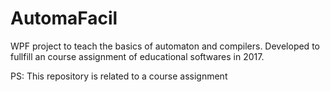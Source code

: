 # AutomaFacil
WPF project to teach the basics of automaton and compilers. 
Developed to fullfill an course assignment of educational softwares in 2017.

PS: This repository is related to a course assignment
